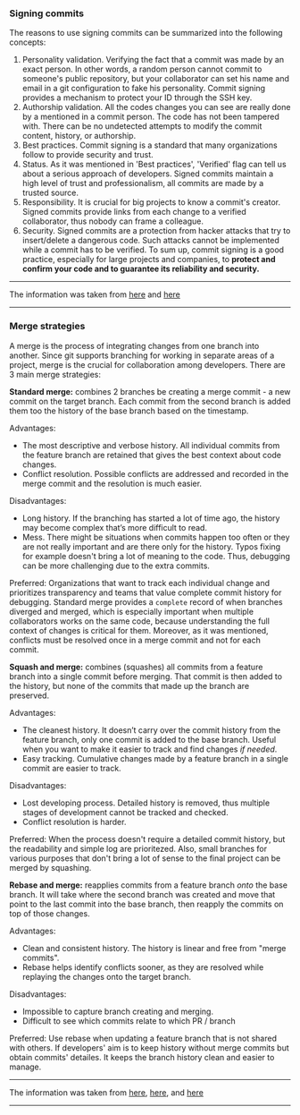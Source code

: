 ### Signing commits
The reasons to use signing commits can be summarized into the following concepts:
1. Personality validation. Verifying the fact that a commit was made by an exact person. In other words, a random person cannot commit to someone's public repository, but your collaborator can set his name and email in a git configuration to fake his personality. Commit signing provides a mechanism to protect your ID through the SSH key.
2. Authorship validation. All the codes changes you can see are really done by a mentioned in a commit person. The code has not been tampered with. There can be no undetected attempts to modify the commit content, history, or authorship. 
3. Best practices. Commit signing is a standard that many organizations follow to provide security and trust.
4. Status. As it was mentioned in 'Best practices', 'Verified' flag can tell us about a serious approach of developers. Signed commits maintain a high level of trust and professionalism, all commits are made by a trusted source.
5. Responsibility. It is crucial for big projects to know a commit's creator. Signed commits provide links from each change to a verified collaborator, thus nobody can frame a colleague.
6. Security. Signed commits are a protection from hacker attacks that try to insert/delete a dangerous code. Such attacks cannot be implemented while a commit has to be verified.
To sum up, commit signing is a good practice, especially for large projects and companies, to **protect and confirm your code and to guarantee its reliability and security.**

---

The information was taken from [here](https://docs.gitbutler.com/features/virtual-branches/signing-commits) and [here](https://withblue.ink/2020/05/17/how-and-why-to-sign-git-commits.html)

---

### Merge strategies

A merge is the process of integrating changes from one branch into another. Since git supports branching for working in separate areas of a project, merge is the crucial for collaboration among developers. There are 3 main merge strategies:

**Standard merge:** combines 2 branches be creating a merge commit - a new commit on the target branch. Each commit from the second branch is added them too the history of the base branch based on the timestamp.

Advantages:
 - The most descriptive and verbose history. All individual commits from the feature branch are retained that gives the best context about code changes.
 - Conflict resolution. Possible conflicts are addressed and recorded in the merge commit and the resolution is much easier.
 
Disadvantages:
 - Long history. If the branching has started a lot of time ago, the history may become complex that’s more difficult to read.
 - Mess. There might be situations when commits happen too often or they are not really important and are there only for the history. Typos fixing for example doesn't bring a lot of meaning to the code. Thus, debugging can be more challenging due to the extra commits.

Preferred:
 Organizations that want to track each individual change and prioritizes transparency and teams that value complete commit history for debugging. Standard merge provides a `complete` record of when branches diverged and merged, which is especially important when multiple collaborators works on the same code, because understanding the full context of changes is critical for them. Moreover, as it was mentioned, conflicts must be resolved once in a merge commit and not for each commit.


**Squash and merge:** combines (squashes) all commits from a feature branch into a single commit before merging. That commit is then added to the history, but none of the commits that made up the branch are preserved.

Advantages:
 - The cleanest history. It doesn’t carry over the commit history from the feature branch, only one commit is added to the base branch. Useful when you want to make it easier to track and find changes *if needed*.
 - Easy tracking. Cumulative changes made by a feature branch in a single commit are easier to track.

Disadvantages:
 - Lost developing process. Detailed history is removed, thus multiple stages of development cannot be tracked and checked.
 - Conflict resolution is harder. 

Preferred:
 When the process doesn't require a detailed commit history, but the readability and simple log are prioritezed. Also, small branches for various purposes that don't bring a lot of sense to the final project can be merged by squashing.

**Rebase and merge:** reapplies commits from a feature branch *onto* the base branch. It will take where the second branch was created and move that point to the last commit into the base branch, then reapply the commits on top of those changes. 

Advantages:
 - Clean and consistent history. The history is linear and free from "merge commits".
 - Rebase helps identify conflicts sooner, as they are resolved while replaying the changes onto the target branch.

Disadvantages:
 - Impossible to capture branch creating and merging.
 - Difficult to see which commits relate to which PR / branch

Preferred:
 Use rebase when updating a feature branch that is not shared with others. If developers' aim is to keep history without merge commits but obtain commits' detailes. It keeps the branch history clean and easier to manage.


---

The information was taken from [here](https://docs.github.com/ru/pull-requests/collaborating-with-pull-requests/incorporating-changes-from-a-pull-request/about-pull-request-merges), [here](https://lukemerrett.com/different-merge-types-in-git/), and [here](https://medium.com/@shikha.ritu17/git-rebase-vs-merge-vs-squash-choosing-the-right-strategy-for-version-control-a9c9bb97040e)

---